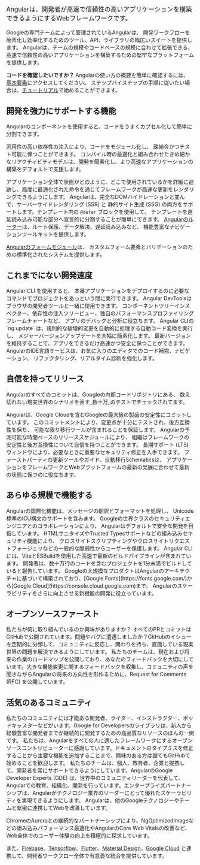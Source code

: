 <docs-decorative-header title="Angularとは？" imgSrc="adev/src/assets/images/what_is_angular.svg"> <!-- markdownlint-disable-line -->
</docs-decorative-header>

<p style="margin-top: 2em; font-size: larger;">
Angularは、開発者が高速で信頼性の高いアプリケーションを構築できるようにするWebフレームワークです。
</p>

Googleの専門チームによって管理されているAngularは、
開発ワークフローを簡素化し効率化するためのツール、API、ライブラリの幅広いスイートを提供します。 
Angularは、チームの規模やコードベースの規模に合わせて拡張できる、
高速で信頼性の高いアプリケーションを構築するための堅牢なプラットフォームを提供します。

**コードを確認したいですか？** Angularの使い方の概要を簡単に確認するには、
[基本要素](essentials)にアクセスしてください。
ステップバイステップの手順に従いたい場合は、[チュートリアル](tutorials/learn-angular)で始めることができます。

## 開発を強力にサポートする機能

<docs-card-container>
  <docs-card title="独自のコンポーネントモデルと、
  柔軟な依存性の注入システムでコードベースを整理する" href="guide/components" link="コンポーネント入門">
  Angularのコンポーネントを使用すると、コードをうまくカプセル化して簡単に分割できます。

  汎用性の高い依存性の注入により、コードをモジュール化し、
  疎結合かつテスト可能に保つことができます。
  </docs-card>
  <docs-card title="シグナルに基づいたきめ細かなリアクティビティで高速な状態更新を実現する" href="guide/signals" link="Angularシグナルを探索">
  コンパイル時の最適化と組み合わせたきめ細かなリアクティビティモデルは、開発を簡素化し、より高速なアプリケーションの構築をデフォルトで支援します。

  アプリケーション全体で状態がどのように、どこで使用されているかを詳細に追跡し、高度に最適化された命令を通じてフレームワークが高速な更新をレンダリングできるようにします。
  </docs-card>
  <docs-card title="SSR、SSG、ハイドレーション、次世代の遅延読み込みでパフォーマンス目標を達成する" href="guide/ssr" link="SSRについて読む">
  Angularは、完全なDOMハイドレーションと並んで、サーバーサイドレンダリング (SSR) と
  静的サイト生成 (SSG) の両方をサポートします。テンプレート内の `@defer` ブロックを使用して、
  テンプレートを遅延読み込み可能な部分へ宣言的に分割することが簡単にできます。
  </docs-card>
  <docs-card title="フォームやルーティングなどのAngular公式モジュールと連携してすべてが動作することを保証します">
  [Angularのルーター](guide/routing)は、ルート保護、データ解決、遅延読み込みなど、
  機能豊富なナビゲーションツールキットを提供します。

  [Angularのフォームモジュール](guide/forms)は、
  カスタムフォーム要素とバリデーションのための標準化されたシステムを提供します。
  </docs-card>
</docs-card-container>

## これまでにない開発速度

<docs-card-container>
  <docs-card title="Angular CLIで簡単に構築、サーブ、テスト、デプロイ" href="tools/cli" link="Angular CLI">
  Angular CLI を使用すると、
  本番アプリケーションをデプロイするのに必要なコマンドでプロジェクトをあっという間に実行できます。
  </docs-card>
  <docs-card title="Angular DevToolsブラウザ拡張機能でコードを視覚的にデバッグ、分析、最適化" href="tools/devtools" link="Angular DevTools">
  Angular DevToolsはブラウザの開発者ツールと一緒に使用できます。 
  コンポーネントツリーインスペクター、依存性の注入ツリービュー、独自のパフォーマンスプロファイリングフレームチャートなど、
  アプリのデバッグと分析に役立ちます。
  </docs-card>
  <docs-card title="ng update でバージョンを見逃さない" href="cli/update" link="ng update">
  Angular CLIの `ng update` は、規則的な破壊的変更を自動的に処理する自動コード変換を実行し、
  メジャーバージョンアップデートを大幅に簡素化します。 
  最新バージョンを維持することで、アプリをできるだけ高速かつ安全に保つことができます。
  </docs-card>
  <docs-card title="お気に入りのエディタでのIDE統合で生産性を維持" href="tools/language-service" link="言語サービス">
  AngularのIDE言語サービスは、お気に入りのエディタでのコード補完、ナビゲーション、
  リファクタリング、リアルタイム診断を強化します。
  </docs-card>
</docs-card-container>

## 自信を持ってリリース

<docs-card-container>
  <docs-card title="Googleの巨大なモノレポで全コミットが検証済み" href="https://cacm.acm.org/magazines/2016/7/204032-why-google-stores-billions-of-lines-of-code-in-a-single-repository/fulltext" link="Googleのモノレポについて学ぶ">
  Angularのすべてのコミットは、Googleの内部コードリポジトリにある、
  数え切れない現実世界のシナリオを表す_数十万_のテストでチェックされてます。

  Angularは、Google Cloudを含むGoogleの最大級の製品の安定性にコミットしています。
  このコミットメントにより、変更点が十分にテストされ、後方互換性を保ち、
  可能な限り移行ツールが含まれることを保証します。
  </docs-card>
  <docs-card title="明確なサポートポリシーと予測可能なリリーススケジュール" href="reference/releases" link="バージョニングとリリース">
  Angularの予測可能な時間ベースのリリーススケジュールにより、
  組織はフレームワークの安定性と後方互換性について自信を持つことができます。
  長期サポート (LTS) ウィンドウにより、必要なときに重要なセキュリティ修正を入手できます。
  ファーストパーティの更新ツールやガイド、自動移行Schematicsは、
  アプリケーションをフレームワークとWebプラットフォームの最新の発展に合わせて最新の状態に保つのに役立ちます。
  </docs-card>
</docs-card-container>

## あらゆる規模で機能する

<docs-card-container>
  <docs-card title="国際化サポートで世界中のユーザーにリーチ" href="guide/i18n" link="国際化">
  Angularの国際化機能は、メッセージの翻訳とフォーマットを処理し、
  Unicode標準のICU構文のサポートを含みます。
  </docs-card>
  <docs-card title="デフォルトでセキュリティを確保してユーザーを保護する" href="best-practices/security" link="セキュリティ">
  Googleの世界クラスのセキュリティエンジニアとのコラボレーションにより、
  Angularはデフォルトで安全な開発を目指しています。 
  HTMLサニタイズやTrusted Typesサポートなどの組み込みセキュリティ機能により、
  クロスサイトスクリプティングやクロスサイトリクエストフォージェリなどの一般的な脆弱性からユーザーを保護します。
  </docs-card>
  <docs-card title="Viteとesbuildで大規模チームの生産性を維持" href="tools/cli/build-system-migration" link="ESBuildとVite">
  Angular CLIには、ViteとESBuildを使用した高速で最新のビルドパイプラインが含まれています。
  開発者は、数十万行のコードを含むプロジェクトを1分未満でビルドしていると報告しています。
  </docs-card>
  <docs-card title="Googleの最大級のWebアプリで実証済み">
  Googleの大規模なプロダクトはAngularのアーキテクチャに基づいて構築されており、[Google Fonts](https://fonts.google.com/)から[Google Cloud](https://console.cloud.google.com)まで、
  Angularのスケーラビリティをさらに向上させる新機能の開発に役立っています。
  </docs-card>
</docs-card-container>

## オープンソースファースト

<docs-card-container>
  <docs-card title="GitHubでオープンに開発" href="https://github.com/angular/angular" link="GitHubでスターを送る">
  私たちが何に取り組んでいるのか興味がありますか？ すべてのPRとコミットはGitHubで公開されています。問題やバグに遭遇しましたか？GitHubのイシューを定期的に分類して、コミュニティに反応し、関わりを持ち、直面している現実世界の問題を解決できるようにしています。
  </docs-card>
  <docs-card title="開発の透明性" href="roadmap" link="公開ロードマップを読む">
  私たちのチームは、現在および将来の作業のロードマップを公開しており、あなたのフィードバックを大切にしています。大きな機能変更に関するフィードバックを収集し、コミュニティの声を聞きながらAngularの将来の方向性を形作るために、Request for Comments (RFC) を公開しています。
  </docs-card>
</docs-card-container>

## 活気のあるコミュニティ

<docs-card-container>
  <docs-card title="学習コース、ブログ、資料" href="https://devlibrary.withgoogle.com/products/angular?sort=added" link="DevLibraryをチェック">
  私たちのコミュニティには才能ある開発者、ライター、インストラクター、ポッドキャスターなどがいます。Google for Developersのライブラリは、新人から経験豊富な開発者までが継続的に開発するための高品質なリソースのほんの一例です。
  </docs-card>
  <docs-card title="オープンソース" href="https://github.com/angular/angular/blob/main/CONTRIBUTING.md" link="Angularに貢献しよう">
  私たちは、Angularをすべての人に適したフレームワークにするオープンソースコントリビューターに感謝しています。ドキュメントのタイプミスを修正することから主要な機能を追加することまで、興味のある方は誰でもGitHubで始めることを歓迎します。
  </docs-card>
  <docs-card title="コミュニティパートナーシップ" href="https://developers.google.com/community/experts/directory?specialization=angular" link="Angular GDEに会う">
  私たちのチームは、個人、教育者、企業と提携して、開発者を常にサポートできるようにしています。AngularのGoogle Developer Experts (GDE) は、世界中のコミュニティリーダーを代表して、Angularでの教育、組織化、開発を行っています。エンタープライズパートナーシップは、Angularがテクノロジー業界のリーダーにとって優れたスケーラビリティを実現できるようにします。
  </docs-card>
  <docs-card title="他のGoogleテクノロジーとのパートナーシップ">
  Angularは、他のGoogleテクノロジーやチームと緊密に連携してWebを改善しています。

  ChromeのAuroraとの継続的なパートナーシップにより、NgOptimizedImageなどの組み込みパフォーマンス最適化やAngularのCore Web Vitalsの改善など、Web全体でのユーザー体験の向上を積極的に探求しています。

  また、[Firebase](https://firebase.google.com/)、[Tensorflow](https://www.tensorflow.org/)、[Flutter](https://flutter.dev/)、[Material Design](https://m3.material.io/)、[Google Cloud](https://cloud.google.com/) と連携して、開発者ワークフロー全体で有意義な統合を提供しています。
  </docs-card>
</docs-card-container>

<docs-callout title="勢いに乗ろう！">
  <docs-pill-row>
    <docs-pill href="roadmap" title="Angularのロードマップを読む"/>
    <docs-pill href="playground" title="プレイグラウンドを試す"/>
    <docs-pill href="tutorials" title="チュートリアルで学ぶ"/>
    <docs-pill href="https://youtube.com/playlist?list=PL1w1q3fL4pmj9k1FrJ3Pe91EPub2_h4jF" title="YouTubeのコースを見る"/>
    <docs-pill href="api" title="APIを参照する"/>
  </docs-pill-row>
</docs-callout>
